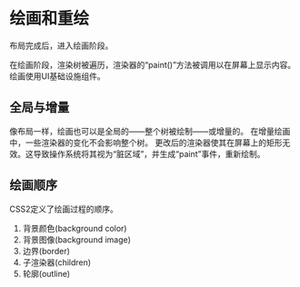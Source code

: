 # 绘画和重绘 <!-- {docsify-ignore} -->

布局完成后，进入绘画阶段。

在绘画阶段，渲染树被遍历，渲染器的“paint()”方法被调用以在屏幕上显示内容。绘画使用UI基础设施组件。

## 全局与增量

像布局一样，绘画也可以是全局的——整个树被绘制——或增量的。
在增量绘画中，一些渲染器的变化不会影响整个树。
更改后的渲染器使其在屏幕上的矩形无效。这导致操作系统将其视为“脏区域”，并生成“paint”事件，重新绘制。

## 绘画顺序

CSS2定义了绘画过程的顺序。

1. 背景颜色(background color)
1. 背景图像(background image)
1. 边界(border)
1. 子渲染器(children)
1. 轮廓(outline)

